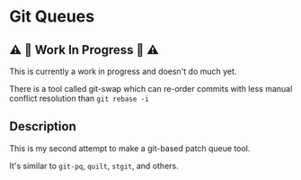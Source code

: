 # Git Queues

##  ⚠️ 🪏 Work In Progress 🪏 ⚠️ 

This is currently a work in progress and doesn't do much yet.

There is a tool called git-swap which can re-order commits with less manual
conflict resolution than `git rebase -i`

## Description


This is my second attempt to make a git-based patch queue tool.

It's similar to `git-pq`, `quilt`, `stgit`, and others.

[stgit]: https://stacked-git.github.io/
[quilt]: https://linux.die.net/man/1/quilt
[gitpq]: https://github.com/smoofra/git-pq
[topgit]: https://mackyle.github.io/topgit/topgit.html
[mq]: https://hgbook.red-bean.com/read/managing-change-with-mercurial-queues.html